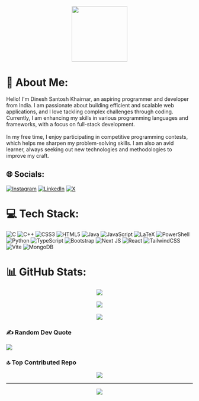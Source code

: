 <div align="center">
  <img height="150" src="https://camo.githubusercontent.com/4d9f5ecceb711eec6e2018f38a5677dc657c9738d4a65ba3b928c41c0a45b439/68747470733a2f2f6d69726f2e6d656469756d2e636f6d2f6d61782f313336302f302a37513379765349765f7430696f4a2d5a2e676966" />
</div>

# 💫 About Me:
Hello! I'm Dinesh Santosh Khairnar, an aspiring programmer and developer from India. I am passionate about building efficient and scalable web applications, and I love tackling complex challenges through coding. Currently, I am enhancing my skills in various programming languages and frameworks, with a focus on full-stack development.<br><br>In my free time, I enjoy participating in competitive programming contests, which helps me sharpen my problem-solving skills. I am also an avid learner, always seeking out new technologies and methodologies to improve my craft.

## 🌐 Socials:
[![Instagram](https://img.shields.io/badge/Instagram-%23E4405F.svg?logo=Instagram&logoColor=white)](https://instagram.com/d.ines.h_khairna.r) [![LinkedIn](https://img.shields.io/badge/LinkedIn-%230077B5.svg?logo=linkedin&logoColor=white)](https://linkedin.com/in/dineshsantoshkhairna) [![X](https://img.shields.io/badge/X-black.svg?logo=X&logoColor=white)](https://x.com/dineshk62359961) 

# 💻 Tech Stack:
![C](https://img.shields.io/badge/c-%2300599C.svg?style=for-the-badge&logo=c&logoColor=white) ![C++](https://img.shields.io/badge/c++-%2300599C.svg?style=for-the-badge&logo=c%2B%2B&logoColor=white) ![CSS3](https://img.shields.io/badge/css3-%231572B6.svg?style=for-the-badge&logo=css3&logoColor=white) ![HTML5](https://img.shields.io/badge/html5-%23E34F26.svg?style=for-the-badge&logo=html5&logoColor=white) ![Java](https://img.shields.io/badge/java-%23ED8B00.svg?style=for-the-badge&logo=openjdk&logoColor=white) ![JavaScript](https://img.shields.io/badge/javascript-%23323330.svg?style=for-the-badge&logo=javascript&logoColor=%23F7DF1E) ![LaTeX](https://img.shields.io/badge/latex-%23008080.svg?style=for-the-badge&logo=latex&logoColor=white) ![PowerShell](https://img.shields.io/badge/PowerShell-%235391FE.svg?style=for-the-badge&logo=powershell&logoColor=white) ![Python](https://img.shields.io/badge/python-3670A0?style=for-the-badge&logo=python&logoColor=ffdd54) ![TypeScript](https://img.shields.io/badge/typescript-%23007ACC.svg?style=for-the-badge&logo=typescript&logoColor=white) ![Bootstrap](https://img.shields.io/badge/bootstrap-%238511FA.svg?style=for-the-badge&logo=bootstrap&logoColor=white) ![Next JS](https://img.shields.io/badge/Next-black?style=for-the-badge&logo=next.js&logoColor=white) ![React](https://img.shields.io/badge/react-%2320232a.svg?style=for-the-badge&logo=react&logoColor=%2361DAFB) ![TailwindCSS](https://img.shields.io/badge/tailwindcss-%2338B2AC.svg?style=for-the-badge&logo=tailwind-css&logoColor=white) ![Vite](https://img.shields.io/badge/vite-%23646CFF.svg?style=for-the-badge&logo=vite&logoColor=white) ![MongoDB](https://img.shields.io/badge/MongoDB-%234ea94b.svg?style=for-the-badge&logo=mongodb&logoColor=white)

# 📊 GitHub Stats:
<div align="center">
  <img src="https://github-readme-stats.vercel.app/api?username=Dineshsk12&theme=dark&hide_border=false&include_all_commits=true&count_private=false" /><br/><br/>
  <img src="https://github-readme-streak-stats.herokuapp.com/?user=Dineshsk12&theme=dark&hide_border=false" /><br/><br/>
  <img src="https://github-readme-stats.vercel.app/api/top-langs/?username=Dineshsk12&theme=dark&hide_border=false&include_all_commits=true&count_private=false&layout=compact" />
</div>

### ✍️ Random Dev Quote
![](https://quotes-github-readme.vercel.app/api?type=horizontal&theme=radical)

### 🔝 Top Contributed Repo
<div align="center">
  <img src="https://github-contributor-stats.vercel.app/api?username=Dineshsk12&limit=5&theme=dark&combine_all_yearly_contributions=true" />
</div>

---
<div align="center">
  <a href="https://visitcount.itsvg.in">
    <img src="https://visitcount.itsvg.in/api?id=Dineshsk12&icon=0&color=0" />
  </a>
</div>

<!-- Proudly created with GPRM ( https://gprm.itsvg.in ) -->
